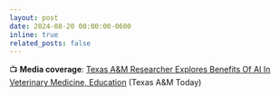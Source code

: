 ```yaml
---
layout: post
date: 2024-08-20 00:00:00-0600
inline: true
related_posts: false
---
```


📺 **Media coverage**: [Texas A&M Researcher Explores Benefits Of AI In Veterinary Medicine, Education](https://today.tamu.edu/2024/08/20/texas-am-researcher-explores-benefits-of-ai-in-veterinary-medicine-education/) (Texas A&M Today)
